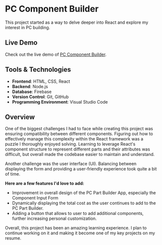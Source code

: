 # PC Component Builder
This project started as a way to delve deeper into React and explore my interest in PC building. 

## Live Demo
Check out the live demo of [PC Component Builder](https://regal-shortbread-335f37.netlify.app/).

## Tools & Technologies
- **Frontend**: HTML, CSS, React
- **Backend**: Node.js
- **Database**: Firebase
- **Version Control**: Git, GitHub
- **Programming Environment**: Visual Studio Code

## Overview
One of the biggest challenges I had to face while creating this project was ensuring compatibility between different components.  Figuring out how to effectively manage this complexity within the React framework was a puzzle I thoroughly enjoyed solving. Learning to leverage React's component structure to represent different parts and their attributes was difficult, but overall made the codebase easier to maintain and understand.

Another challenge was the user interface (UI). Balancing between displaying the form and providing a user-friendly experience took quite a bit of time.

**Here are a few features I'd love to add:**
- Improvement in overall design of the PC Part Builder App, especially the Component Input Form
- Dynamically displaying the total cost as the user continues to add to the PC Part Builder.
- Adding a button that allows to user to add additional components, further increasing personal customization.

Overall, this project has been an amazing learning experience. I plan to continue working on it and making it become one of my key projects on my resume.
